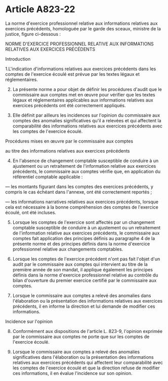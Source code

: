 # Article A823-22

La norme d'exercice professionnel relative aux informations relatives aux exercices précédents, homologuée par le garde des sceaux, ministre de la justice, figure ci-dessous :

NORME D'EXERCICE PROFESSIONNEL RELATIVE AUX INFORMATIONS RELATIVES AUX EXERCICES PRÉCÉDENTS

Introduction

1.L'indication d'informations relatives aux exercices précédents dans les comptes de l'exercice écoulé est prévue par les textes légaux et réglementaires.

2. La présente norme a pour objet de définir les procédures d'audit que le commissaire aux comptes met en œuvre pour vérifier que les textes légaux et réglementaires applicables aux informations relatives aux exercices précédents ont été correctement appliqués.

3. Elle définit par ailleurs les incidences sur l'opinion du commissaire aux comptes des anomalies significatives qu'il a relevées et qui affectent la comparabilité des informations relatives aux exercices précédents avec les comptes de l'exercice écoulé.

Procédures mises en œuvre par le commissaire aux comptes

au titre des informations relatives aux exercices précédents

4. En l'absence de changement comptable susceptible de conduire à un ajustement ou un retraitement de l'information relative aux exercices précédents, le commissaire aux comptes vérifie que, en application du référentiel comptable applicable :

― les montants figurant dans les comptes des exercices précédents, y compris le cas échéant dans l'annexe, ont été correctement reportés ;

― les informations narratives relatives aux exercices précédents, lorsque cela est nécessaire à la bonne compréhension des comptes de l'exercice écoulé, ont été incluses.

5. Lorsque les comptes de l'exercice sont affectés par un changement comptable susceptible de conduire à un ajustement ou un retraitement de l'information relative aux exercices précédents, le commissaire aux comptes fait application des principes définis au paragraphe 4 de la présente norme et des principes définis dans la norme d'exercice professionnel relative aux changements comptables.

6. Lorsque les comptes de l'exercice précédent n'ont pas fait l'objet d'un audit par le commissaire aux comptes qui intervient au titre de la première année de son mandat, il applique également les principes définis dans la norme d'exercice professionnel relative au contrôle du bilan d'ouverture du premier exercice certifié par le commissaire aux comptes.

7. Lorsque le commissaire aux comptes a relevé des anomalies dans l'élaboration ou la présentation des informations relatives aux exercices précédents, il en informe la direction et lui demande de modifier ces informations.

Incidence sur l'opinion

8. Conformément aux dispositions de l'article L. 823-9, l'opinion exprimée par le commissaire aux comptes ne porte que sur les comptes de l'exercice écoulé.

9. Lorsque le commissaire aux comptes a relevé des anomalies significatives dans l'élaboration ou la présentation des informations relatives aux exercices précédents qui affectent leur comparabilité avec les comptes de l'exercice écoulé et que la direction refuse de modifier ces informations, il en évalue l'incidence sur son opinion.
